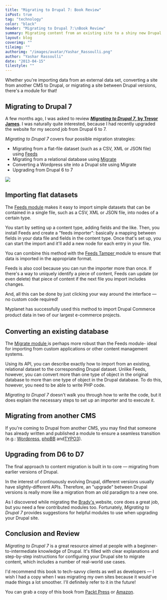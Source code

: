 ```yaml
---
title: "Migrating to Drupal 7: Book Review"
isPost: true
tag: "technology"
color: "black"
header: "Migrating to Drupal 7:\nBook Review"
summary: Migrating content from an existing site to a shiny new Drupal site can seem like a daunting task. Fortunately, the ever-helpful Drupal community has some time-saving solutions: there are a number of modules designed specifically to make content migration automatic, easy and fast.
layout: blog
coverimg: ""
tileimg: ""
authorimg: "/images/avatar/Yashar_Rassoulli.png"
author: "Yashar Rassoulli"
date: "2013-04-15"
tilestyle: ""
---
```


Whether you're importing data from an external data set, converting a site from another CMS to Drupal, or migrating a site between Drupal versions, there's a module for that!

## Migrating to Drupal 7

A few months ago, I was asked to review **[_Migrating to Drupal 7_, by Trevor James](http://www.packtpub.com/migrating-to-drupal-7/book)**. I was naturally quite interested, because I had recently upgraded the website for my second job from Drupal 6 to 7.

_Migrating to Drupal 7_ covers four possible migration strategies:

*   Migrating from a flat-file dataset (such as a CSV, XML or JSON file) using [Feeds](http://drupal.org/project/feeds)
*   Migrating from a relational database using [Migrate](http://drupal.org/project/migrate)
*   Converting a Wordpress site into a Drupal site using Migrate
*   Upgrading from Drupal 6 to 7

![](/sites/default/files/images/20131504112147.png)

## Importing flat datasets

The [Feeds module](http://drupal.org/project/feeds) makes it easy to import simple datasets that can be contained in a single file, such as a CSV, XML or JSON file, into nodes of a certain type.

You start by setting up a content type, adding fields and the like. Then, you install Feeds and create a "feeds importer": basically a mapping between fields in your data file and fields in the content type. Once that's set up, you can start the import and it'll add a new node for each entry in your file.

You can combine this method with the [Feeds Tamper ](http://drupal.org/project/feeds_tamper)module to ensure that data is imported in the appropriate format.

Feeds is also cool because you can run the importer more than once. If there's a way to uniquely identify a piece of content, Feeds can update (or even delete) that piece of content if the next file you import includes changes.

And, all this can be done by just clicking your way around the interface — no custom code required!

Myplanet has successfully used this method to import Drupal Commerce product data in<span style="line-height: 1.538em;"> two of our largest e-commerce projects.</span>

## Converting an existing database

The [Migrate module ](http://drupal.org/project/migrate)is perhaps more robust than the Feeds module- ideal for importing from custom applications or other content management systems.

Using its API, you can describe exactly how to import from an existing, relational dataset to the corresponding Drupal dataset. Unlike Feeds, however, you can convert more than one type of object in the original database to more than one type of object in the Drupal database. To do this, however, you need to be able to write PHP code.

_Migrating to Drupal 7_ doesn't walk you through how to write the code, but it does explain the necessary steps to set up an importer and to execute it. 

## Migrating from another CMS

If you're coming to Drupal from another CMS, you may find that someone has already written and published a module to ensure a seamless transition (e.g.: [Wordpress](http://drupal.org/project/wordpress_migrate), [phpBB](http://drupal.org/project/phpbb2drupal) and[TYPO3](http://drupal.org/project/TYPO3_migrate)).

## Upgrading from D6 to D7

The final approach to content migration is built in to core — migrating from earlier versions of Drupal.

In the interest of continuously evolving Drupal, different versions usually have slightly-different APIs. Therefore, an "upgrade" between Drupal versions is really more like a migration from an old paradigm to a new one.

As I discovered while migrating the [Brady's ](http://bradysmeats.com/)website, core does a great job, but you need a few contributed modules too. Fortunately, _Migrating to Drupal 7_  provides suggestions for helpful modules to use when upgrading your Drupal site. 

## Conclusion and Review

_Migrating to Drupal 7_ is a great resource aimed at people with a beginner-to-intermediate knowledge of Drupal. It's filled with clear explanations and step-by-step instructions for configuring your Drupal site to migrate content, which includes a number of real-world use cases.

I'd recommend this book to tech-savvy clients as well as developers — I wish I had a copy when I was migrating my own sites because it would've made things a lot smoother. I'll definitely refer to it in the future!

You can grab a copy of this book from [Packt Press](http://www.packtpub.com/migrating-to-drupal-7/book) or [Amazon](http://www.amazon.ca/dp/B00ATM05OU).